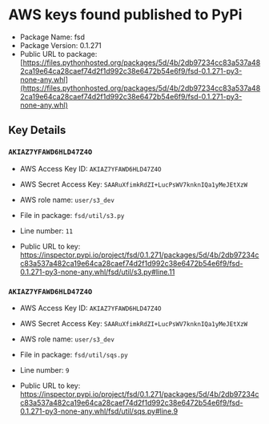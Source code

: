 # AWS keys found published to PyPi

* Package Name: fsd
* Package Version: 0.1.271
* Public URL to package: [https://files.pythonhosted.org/packages/5d/4b/2db97234cc83a537a482ca19e64ca28caef74d2f1d992c38e6472b54e6f9/fsd-0.1.271-py3-none-any.whl](https://files.pythonhosted.org/packages/5d/4b/2db97234cc83a537a482ca19e64ca28caef74d2f1d992c38e6472b54e6f9/fsd-0.1.271-py3-none-any.whl)

## Key Details

### `AKIAZ7YFAWD6HLD47Z4O`

* AWS Access Key ID: `AKIAZ7YFAWD6HLD47Z4O`
* AWS Secret Access Key: `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` 
* AWS role name: `user/s3_dev`
* File in package: `fsd/util/s3.py`
* Line number: `11`

* Public URL to key: https://inspector.pypi.io/project/fsd/0.1.271/packages/5d/4b/2db97234cc83a537a482ca19e64ca28caef74d2f1d992c38e6472b54e6f9/fsd-0.1.271-py3-none-any.whl/fsd/util/s3.py#line.11



### `AKIAZ7YFAWD6HLD47Z4O`

* AWS Access Key ID: `AKIAZ7YFAWD6HLD47Z4O`
* AWS Secret Access Key: `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` 
* AWS role name: `user/s3_dev`
* File in package: `fsd/util/sqs.py`
* Line number: `9`

* Public URL to key: https://inspector.pypi.io/project/fsd/0.1.271/packages/5d/4b/2db97234cc83a537a482ca19e64ca28caef74d2f1d992c38e6472b54e6f9/fsd-0.1.271-py3-none-any.whl/fsd/util/sqs.py#line.9


